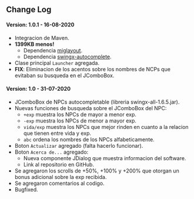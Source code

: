## Change Log

#### Version: 1.0.1 - 16-08-2020

- Integracion de Maven.
- **1399KB menos!**
  - Dependencia [miglayout](https://search.maven.org/artifact/com.miglayout/miglayout/3.7.4/jar).
  - Dependencia [swingx-autocomplete](https://search.maven.org/artifact/org.swinglabs.swingx/swingx-autocomplete/1.6.5-1/jar).
- Clase principal `Launcher` agregada.
- **FIX**: Eliminacion de los acentos sobre los nombres de NCPs que evitaban su busqueda en el JComboBox.

#### Version: 1.0 - 31-07-2020 

- JComboBox de NPCs autocompletable (libreria swingx-all-1.6.5.jar).
- Nuevas funciones de busqueda sobre el JComboBox del NPC:
  - `+exp` muestra los NPCs de mayor a menor exp.
  - `-exp` muestra los NPCs de menor a mayor exp.
  - `vida/exp` muestra los NPCs que mejor rinden en cuanto a la relacion que tienen entre vida y exp.
  - `abc` ordena los nombres de los NPCs alfabeticamente.
- Boton `Actualizar` agregado (falta hacerlo funcionar).
- Boton `Acerca de...` agregado:
  - Nueva componente JDialog que muestra informacion del software.
  - Link al repositorio en GitHub.
- Se agregaron los scrolls de +50%, +100% y +200% que otorgan un bonus adicional sobre la exp recibida.
- Se agregaron comentarios al codigo.
- Bugfixed.
